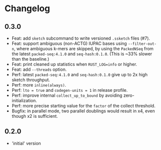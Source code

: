 # Changelog

## 0.3.0
- Feat: add `sketch` subcommand to write versioned `.ssketch` files (#7).
- Feat: support ambiguous (non-ACTG) IUPAC bases using `--filter-out-n`, where
  ambiguous k-mers are skipped, by using the `PackedNSeq` from the latest
  `packed-seq:4.1.0` and `seq-hash:0.1.0`. (This is ~33% slower than the baseline.)
- Feat: print cleaned up statistics when `RUST_LOG=info` or higher.
- Feat: add `--threads` option.
- Perf: latest `packed-seq:4.1.0` and `seq-hash:0.1.0` give up to 2x high sketch throughput.
- Perf: more `inline(always)`.
- Perf: `lto = true` and `codegen-units = 1` in release profile.
- Perf: improve internal `collect_up_to_bound` by avoiding zero-initialization.
- Perf: more precise starting value for the `factor` of the collect threshold.
- Bugfix: in parallel mode, two parallel doublings would result in x4, even
  though x2 is sufficient.

## 0.2.0
- 'initial' version
